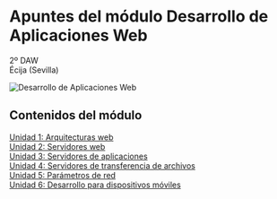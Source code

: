 # Apuntes del módulo Desarrollo de Aplicaciones Web

2º DAW  
Écija (Sevilla)  

![Desarrollo de Aplicaciones Web](http://jamj2000.github.io/despliegueaplicacionesweb/despliegueaplicacionesweb.png)


## Contenidos del módulo

[Unidad 1: Arquitecturas web](1.ARQUITECTURAS_WEB.md)   
[Unidad 2: Servidores web](2.SERVIDORES_WEB.md)  
[Unidad 3: Servidores de aplicaciones](3.SERVIDORES_APLICACIONES.md)  
[Unidad 4: Servidores de transferencia de archivos](4.SERVIDORES_ARCHIVOS.md)  
[Unidad 5: Parámetros de red](5.PARAMETROS_RED.md)  
[Unidad 6: Desarrollo para dispositivos móviles](6.DESARROLLO_MOVILES.md)    


